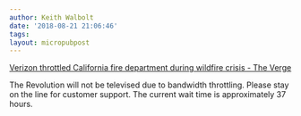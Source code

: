 ```yaml
---
author: Keith Walbolt
date: '2018-08-21 21:06:46'
tags:
layout: micropubpost
---
```


[Verizon throttled California fire department during wildfire crisis - The Verge](https://www.theverge.com/2018/8/21/17765682/verizon-california-throttled-wildfires)

The Revolution will not be televised due to bandwidth throttling. Please stay on the line for customer support. The current wait time is approximately 37 hours.
